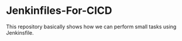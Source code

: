 # Jenkinfiles-For-CICD

This repository basically shows how we can perform small tasks using Jenkinsfile.
